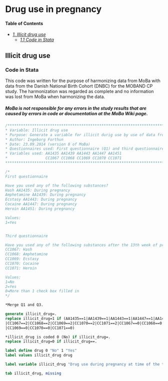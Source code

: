 # Drug use in pregnancy

#### Table of Contents
- _[1. Illicit drug use](#illicit-drug-use)_ <br>
 	- _[1.1 Code in Stata](#code-in-stata)_ <br>

## Illicit drug use
### Code in Stata
This code was written for the purpose of harmonizing data from MoBa with data from the Danish National Birth Cohort (DNBC) for the MOBAND CP study. The harmonization was regarded as complete and no information was lost from MoBa when harmonizing the data.

##### MoBa is not responsible for any errors in the study results that are caused by errors in code or documentation at the MoBa Wiki page.

```stata
/***************************************************************************************************
* Variable: Illicit drug use
* Purpose: Generate a variable for illicit durig use by use of data from Q1 and Q3
* Author: Ingeborg Forthun 
* Date: 23.09.2014 (version 8 of MoBa)
* Questionnaires used: First questionnaire (Q1) and third questionnaire (Q3)
* Variables used: AA1435 AA1439 AA1443 AA1447 AA1451
*                 CC1067 CC1068 CC1069 CC1070 CC1071 
****************************************************************************************************/

/*
First questionnaire

Have you used any of the following substances?
Hash AA1435: During pregnancy
Amphetamine AA1439: During pregnancy
Ecstasy AA1443: During pregnancy
Cocaine AA1447: During pregnancy
Heroin AA1451: During pregnancy

Values:
1=Yes


Third questionnaire

Have you used any of the following substances after the 13th week of pregnancy?
CC1067: Hash
CC1068: Amphetamine 
CC1069: Ecstasy 
CC1070: Cocaine
CC1071: Heroin

Values:
1=No
2=Yes
0=More than 1 check box filled in
*/

*Merge Q1 and Q3. 

generate illicit_drug=.
replace illicit_drug=1 if (AA1435==1|AA1439==1|AA1443==1|AA1447==1|AA1451==1 ///
|CC1067==2|CC1068==2|CC1069==2|CC1070==2|CC1071==2|CC1067==0|CC1068==0 ///
|CC1069==0|CC1070==0|CC1071==0)

*illicit_drug is coded 0 (No) if illicit_drug=. 
replace illicit_drug=0 if illicit_drug==.

label define drug 0 "No" 1 "Yes" 
label values illicit_drug drug

label variable illicit_drug "Drug use during pregnancy at time of the third questionnaire"

tab illicit_drug, missing
```
